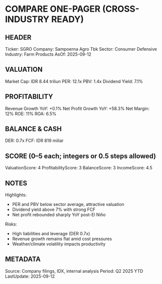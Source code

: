 # COMPARE ONE-PAGER (CROSS-INDUSTRY READY)

## HEADER
Ticker: SGRO
Company: Sampoerna Agro Tbk
Sector: Consumer Defensive
Industry: Farm Products
AsOf: 2025-09-12

## VALUATION
Market Cap: IDR 8.44 triliun
PER: 12.1x
PBV: 1.4x
Dividend Yield: 7.1%

## PROFITABILITY
Revenue Growth YoY: +0.1%
Net Profit Growth YoY: +58.3%
Net Margin: 12%
ROE: 11%
ROA: 6.5%

## BALANCE & CASH
DER: 0.7x
FCF: IDR 819 miliar

## SCORE (0–5 each; integers or 0.5 steps allowed)
ValuationScore: 4
ProfitabilityScore: 3
BalanceScore: 3
IncomeScore: 4.5

## NOTES
Highlights:
- PER and PBV below sector average, attractive valuation
- Dividend yield above 7% with strong FCF
- Net profit rebounded sharply YoY post-El Niño

Risks:
- High liabilities and leverage (DER 0.7x)
- Revenue growth remains flat amid cost pressures
- Weather/climate volatility impacts productivity

## METADATA
Source: Company filings, IDX, internal analysis
Period: Q2 2025 YTD
LastUpdate: 2025-09-12